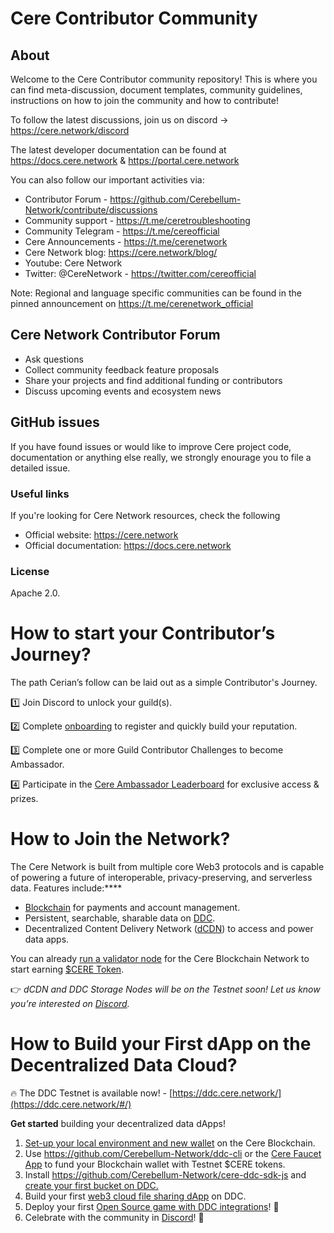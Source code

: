 # Cere Contributor Community

## About
Welcome to the Cere Contributor community repository! This is where you can find meta-discussion, document templates, community guidelines, instructions on how to join the community and how to contribute!

To follow the latest discussions, join us on discord -> https://cere.network/discord

The latest developer documentation can be found at https://docs.cere.network & https://portal.cere.network

You can also follow our important activities via:

* Contributor Forum - https://github.com/Cerebellum-Network/contribute/discussions
* Community support - https://t.me/ceretroubleshooting
* Community Telegram - https://t.me/cereofficial
* Cere Announcements - https://t.me/cerenetwork
* Cere Network blog: https://cere.network/blog/
* Youtube: Cere Network
* Twitter: @CereNetwork - https://twitter.com/cereofficial

Note: Regional and language specific communities can be found in the pinned announcement on https://t.me/cerenetwork_official

## Cere Network Contributor Forum
* Ask questions
* Collect community feedback feature proposals
* Share your projects and find additional funding or contributors
* Discuss upcoming events and ecosystem news

## GitHub issues
If you have found issues or would like to improve Cere project code, documentation or anything else really, we strongly enourage you to file a detailed issue. 

### Useful links
If you're looking for Cere Network resources, check the following

* Official website: https://cere.network
* Official documentation: https://docs.cere.network

### License
Apache 2.0.

# **How to start your Contributor’s Journey?**

The path Cerian’s follow can be laid out as a simple Contributor's Journey.

1️⃣ Join Discord to unlock your guild(s).

2️⃣ Complete [onboarding](https://www.notion.so/Cere-Onboarding-Bounty-738ceabdcc704dcda236160c954d9a8d?pvs=21) to register and quickly build your reputation.

3️⃣ Complete one or more Guild Contributor Challenges to become Ambassador.

4️⃣ Participate in the [Cere Ambassador Leaderboard](https://www.notion.so/How-to-get-Ambassador-Guild-role-in-Discord-22cbe7de2ef44f74b347915f18e94f69?pvs=21) for exclusive access & prizes.

# How to Join the Network?

The Cere Network is built from multiple core Web3 protocols and is capable of powering a future of interoperable, privacy-preserving, and serverless data. Features include:****

- [Blockchain](https://www.notion.so/Blockchain-6872011fd18d409ba6f08bc18cb57ff8?pvs=21) for payments and account management.
- Persistent, searchable, sharable data on [DDC](https://www.notion.so/DDC-4bd55be437b642158bb3ab28961d8ee6?pvs=21).
- Decentralized Content Delivery Network ([dCDN](https://www.notion.so/dCDN-8a29b6882e754c6caa952a1ca844dc27?pvs=21)) to access and power data apps.

You can already [run a validator node](https://docs.cere.network/node/install-and-update/start-a-node) for the Cere Blockchain Network to start earning [$CERE Token](https://www.notion.so/CERE-Token-681bb1442f084a438be681e8df244335?pvs=21).

👉 *dCDN and DDC Storage Nodes will be on the Testnet soon! Let us know you’re interested on [Discord](https://discord.gg/sR3hyRp6PK).*

# How to Build your First dApp on the Decentralized Data Cloud?

🔥 The DDC Testnet is available now! - [https://ddc.cere.network/](https://ddc.cere.network/#/)

**Get started** building your decentralized data dApps!

1. [Set-up your local environment and new wallet](https://docs.cere.network/ddc/developer-guide/setup) on the Cere Blockchain.
2. Use https://github.com/Cerebellum-Network/ddc-cli or the [Cere Faucet App](https://stats.cere.network/faucet) to fund your Blockchain wallet with Testnet $CERE tokens.
3. Install https://github.com/Cerebellum-Network/cere-ddc-sdk-js and [create your first bucket on DDC.](https://docs.cere.network/ddc/developer-guide/quickstart)
4. Build your first [web3 cloud file sharing dApp](https://docs.cere.network/ddc/developer-guide/examples/file-sharing-platform) on DDC.
5. Deploy your first [Open Source game with DDC integrations](https://app.dework.xyz/cere-network/main-space-35372?taskId=f8f34866-5d69-4a83-841c-8deb145044a3)! 👾
6. Celebrate with the community in [Discord](https://discord.gg/sR3hyRp6PK)! 🚀
